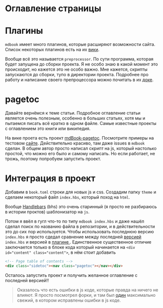 # Оглавление страницы

# Плагины

`mdbook` имеет много плагинов, которые расширяют возможности сайта. Список некоторых плагинов есть на их [вики](https://github.com/rust-lang/mdBook/wiki/Third-party-plugins#preprocessors).

Вообще всё это называется `preprocessor`. По сути программа, которая будет запущена до сборки проекта. Я не особо знаю в какой момент это происходит, но кажется это не особо важно. Мне кажется, скрипты запускаются до сборки, тупо в директории проекта. Подробнее про работу и написание своего препроцессора можно почитать в их [доке](https://rust-lang.github.io/mdBook/for_developers/preprocessors.html).

# pagetoc

Давайте вернёмся к теме статьи. Подробное оглавление статьи является очень полезным, особенно в больших статьях, хотя мы и пытаемся писать всё кратко в одном файле. Самые известные проекты с оглавлением это книги или википедия.

На вике проета есть проект [mdBook-pagetoc](https://github.com/JorelAli/mdBook-pagetoc). Посмотрите примеры на тестовом [сайте](https://jorel.dev/mdBook-pagetoc). Действительно красиво, там даже issues в `mdbook` сделан. В общем автор просто написал скрипт на js, который настолько простой, что можно его было и самому написать. Но если работает, не трожь, поэтому попробуем запустить проект.

# Интеграция в проект

Добавим в `book.toml` строки для новых js и css. Создадим папку `theme` и сделаем некоторый файл `index.hbs`, который поход на `html`.

Вообще [Handlebars](https://handlebarsjs.com/) (bhs) это очень старинный (я просто не разбираюсь в истории проктов) шаблонизатор на `js`.

Потом я ввёл в гугл что-то по типу `mdbook index.hbs` и даже нашёл сделал поиск по названию файла в репозитории, и в действительности это до сих пор используется. Чтобы использовать последнюю версию `index.hbs` я просто сдедал сравнение между последней [версией](https://raw.githubusercontent.com/rust-lang/mdBook/master/src/theme/index.hbs) `index.hbs` и версией в [плагине ](https://raw.githubusercontent.com/JorelAli/mdBook-pagetoc/master/theme/index.hbs). Единственное существенное отличие заключается только в блоке кода который начинается на `<div id="content" class="content">`, в нём стоит добавить 

```html
<!-- Page table of contents -->
<div class="sidetoc"><nav class="pagetoc"></nav></div>
```

Осталось запустить проект и получить желанное оглавление с последней версией!!

> Оказалось что есть ошибки в js коде, которые правда на ничего не влияют. Я просто посмотрел форки, и там был [один](https://github.com/BlacAmDK/mdBook-pagetoc) максимально свежий, в котором исправлены ошибки в js коде.